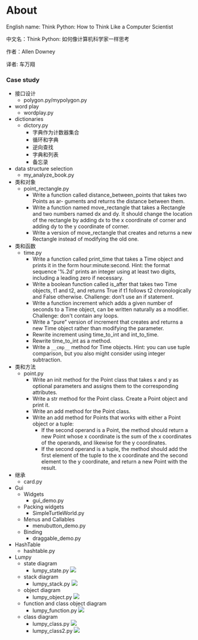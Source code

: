 About
======

English name: Think Python: How to Think Like a Computer Scientist

中文名：Think Python: 如何像计算机科学家一样思考

作者：Allen Downey

译者: 车万翔

### Case study

* 接口设计
    * polygon.py/mypolygon.py
* word play
    * wordplay.py
* dictionaries
    * dictory.py
        * 字典作为计数器集合
        * 循环和字典
        * 逆向查找
        * 字典和列表
        * 备忘录
* data structure selection
    * my_analyze_book.py
* 类和对象
    * point_rectangle.py
        * Write a function called distance_between_points that takes two Points as ar- guments and returns the distance between them.
        * Write a function named move_rectangle that takes a Rectangle and two numbers named dx and dy. It should change the location of the rectangle by adding dx to the x coordinate of corner and adding dy to the y coordinate of corner.
        * Write a version of move_rectangle that creates and returns a new Rectangle instead of modifying the old one.
* 类和函数
    * time.py
        * Write a function called print_time that takes a Time object and prints it in the form hour:minute:second. Hint: the format sequence '%.2d' prints an integer using at least two digits, including a leading zero if necessary.
        * Write a boolean function called is_after that takes two Time objects, t1 and t2, and returns True if t1 follows t2 chronologically and False otherwise. Challenge: don’t use an if statement.
        * Write a function increment which adds a given number of seconds to a Time object, can be written naturally as a modifier. Challenge: don't contain any loops.
        * Write a “pure” version of increment that creates and returns a new Time object rather than modifying the parameter.
        * Rewrite increment using time_to_int and int_to_time.
        * Rewrite time_to_int as a method.
        * Write a `__cmp__` method for Time objects. Hint: you can use tuple comparison, but you also might consider using integer subtraction.
* 类和方法
    * point.py
        * Write an init method for the Point class that takes x and y as optional parameters and assigns them to the corresponding attributes.
        * Write a str method for the Point class. Create a Point object and print it.
        * Write an add method for the Point class.
        * Write an add method for Points that works with either a Point object or a tuple:
            * If the second operand is a Point, the method should return a new Point whose x coordinate is the sum of the x coordinates of the operands, and likewise for the y coordinates.
            * If the second operand is a tuple, the method should add the first element of the tuple to the x coordinate and the second element to the y coordinate, and return a new Point with the result.
* 继承
    * card.py
* Gui
    * Widgets
        * gui_demo.py
    * Packing widgets
        * SimpleTurtleWorld.py
    * Menus and Callables
        * menubutton_demo.py
    * Binding
        * draggable_demo.py
* HashTable
    * hashtable.py
* Lumpy
    * state diagram
        * lumpy_state.py
            ![](http://ww2.sinaimg.cn/large/8178ba0ejw1epiaj8trmwj20vh0iz0uf.jpg)
    * stack diagram
        * lumpy_stack.py
            ![](http://ww2.sinaimg.cn/large/8178ba0ejw1epiazckh0jj20vh0izmya.jpg)
    * object diagram
        * lumpy_object.py
            ![](http://ww1.sinaimg.cn/large/8178ba0ejw1epibia4x39j20vh0iz40o.jpg)
    * function and class object diagram
        * lumpy_function.py
            ![](http://ww2.sinaimg.cn/large/8178ba0ejw1epicajcycjj20vh0izwfz.jpg)
    * class diagram
        * lumpy_class.py
            ![](http://ww2.sinaimg.cn/large/8178ba0ejw1epidehxa5cj20vh0iz3zv.jpg)
        * lumpy_class2.py
            ![](http://ww1.sinaimg.cn/large/8178ba0ejw1epidf5tig4j20vh0izmz6.jpg)
